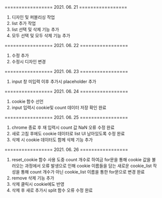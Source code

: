 ================= 2021. 06. 21  =================
1. 디자인 및 퍼블리싱 작업
2. list 추가 작업
3. list 선택 및 삭제 기능 추가
4. 모두 선택 및 모두 삭제 기능 추가

================= 2021. 06. 22  =================
1. 수정 추가
2. 수정시 디자인 변경

================= 2021. 06. 23  =================
1. input 창 미입력 이후 추가시 placeholder 추가

================= 2021. 06. 24  =================
1. cookie 함수 선언
2. input 입력시 cookie및 count 데이터 저장 확인 완료

================= 2021. 06. 25  =================
1. chrome 종료 후 재 입력시 count 값 NaN 오류 수정 완료
2. 새로 고침 후에도 cookie 데이터로 list UI 남아있도록 수정 완료
3. 삭제 시 cookie 데이터도 함께 삭제 기능 추가

================= 2021. 06. 26  =================
1. reset_cookie 함수 사용 도중 count 개수로 하여금 for문을 통해 cookie 값을 불러오는 과정에서 오류 발생으로 인해 cookie 이름들을 담는 새로운 cookie_list 작성을 통해 count 개수가 아닌 cookie_list 이름을 통한 for문으로 변경 완료
2. remove 삭제 기능 추가
3. 삭제 클릭시 cookie에도 반영
4. 삭제 후 새로 추가시 split 함수 오류 수정 완료